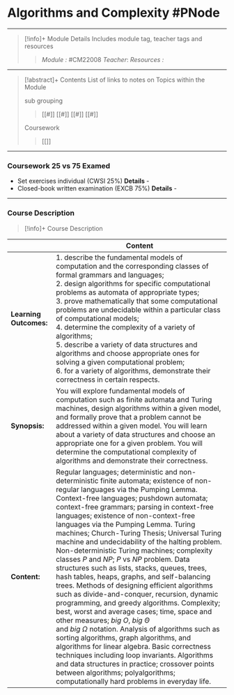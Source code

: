 # Algorithms and Complexity #PNode
---
> [!info]+ Module Details
> Includes module tag, teacher tags and resources 
> > *Module :*  #CM22008 
> > *Teacher*: 
> > *Resources :*

---
> [!abstract]+ Contents
> List of links to notes on Topics within the Module
> 
> sub grouping
> > [[#]]
> [[#]]
> [[#]]
> > [[#]]
> 
> Coursework
> > [[]]

---
### Coursework 25 vs 75 Examed
- Set exercises individual (CWSI 25%)
	**Details** - 
- Closed-book written examination (EXCB 75%)
	**Details** - 
---
### Course Description

> [!info]+  Course Description
> 
|                        | Content        |
| ---------------------- | -------------- |
| **Learning Outcomes:** | 1. describe the fundamental models of computation and the corresponding classes of formal grammars and languages;<br>2. design algorithms for specific computational problems as automata of appropriate types;<br>3. prove mathematically that some computational problems are undecidable within a particular class of computational models;<br>4. determine the complexity of a variety of algorithms;<br>5. describe a variety of data structures and algorithms and choose appropriate ones for solving a given computational problem;<br>6. for a variety of algorithms, demonstrate their correctness in certain respects.                                                                                                                                                                                                                                                                                                                                                                                                                                                                                                                                                                   |
| **Synopsis:**          | You will explore fundamental models of computation such as finite automata and Turing machines, design algorithms within a given model, and formally prove that a problem cannot be addressed within a given model. You will learn about a variety of data structures and choose an appropriate one for a given problem. You will determine the computational complexity of algorithms and demonstrate their correctness.                                                                                                                                                                                                                                                                                                                                                                                                                                                                                                                                                                                                                                                                                                                                                                           |
| **Content:**           | Regular languages; deterministic and non-deterministic finite automata; existence of non-regular languages via the Pumping Lemma. Context-free languages; pushdown automata; context-free grammars; parsing in context-free languages; existence of non-context-free languages via the Pumping Lemma. Turing machines; Church-Turing Thesis; Universal Turing machine and undecidability of the halting problem. Non-deterministic Turing machines; complexity classes $P$ and $NP$; $P$ vs $NP$ problem. Data structures such as lists, stacks, queues, trees, hash tables, heaps, graphs, and self-balancing trees. Methods of designing efficient algorithms such as divide-and-conquer, recursion, dynamic programming, and greedy algorithms. Complexity; best, worst and average cases; time, space and other measures; $big$ $Ο$, $big$ $\Theta$<br>and $big$ $Ω$ notation. Analysis of algorithms such as sorting algorithms, graph algorithms, and algorithms for linear algebra. Basic correctness techniques including loop invariants. Algorithms and data structures in practice; crossover points between algorithms; polyalgorithms; computationally hard problems in everyday life. |


